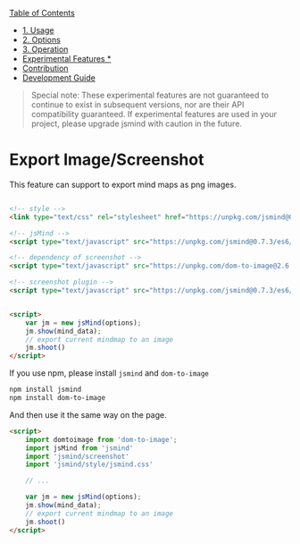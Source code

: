 [Table of Contents](index.md)

* [1. Usage](1.usage.md)
* [2. Options](2.options.md)
* [3. Operation](3.operation.md)
* [Experimental Features *](experimental-features.md)
* [Contribution](4.contribution.md)
* [Development Guide](5.development.md)

> Special note: These experimental features are not guaranteed to continue to exist in subsequent versions, nor are their API compatibility guaranteed. If experimental features are used in your project, please upgrade jsmind with caution in the future.

Export Image/Screenshot
===
This feature can support to export mind maps as png images.

```html

<!-- style -->
<link type="text/css" rel="stylesheet" href="https://unpkg.com/jsmind@0.7.3/style/jsmind.css" />

<!-- jsMind -->
<script type="text/javascript" src="https://unpkg.com/jsmind@0.7.3/es6/jsmind.js"></script>

<!-- dependency of screenshot -->
<script type="text/javascript" src="https://unpkg.com/dom-to-image@2.6.0/dist/dom-to-image.min.js" ></script>

<!-- screenshot plugin -->
<script type="text/javascript" src="https://unpkg.com/jsmind@0.7.3/es6/jsmind.screenshot.js"></script>


<script>
    var jm = new jsMind(options);
    jm.show(mind_data);
    // export current mindmap to an image
    jm.shoot()
</script>

```

If you use npm, please install `jsmind` and `dom-to-image`

```bash
npm install jsmind
npm install dom-to-image
```

And then use it the same way on the page.

```html
<script>
    import domtoimage from 'dom-to-image';
    import jsMind from 'jsmind'
    import 'jsmind/screenshot'
    import 'jsmind/style/jsmind.css'

    // ...

    var jm = new jsMind(options);
    jm.show(mind_data);
    // export current mindmap to an image
    jm.shoot()
</script>
```
